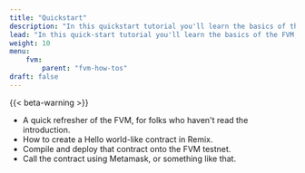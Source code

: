```yaml
---
title: "Quickstart"
description: "In this quickstart tutorial you'll learn the basics of the FVM, how to create and compile a contract, and deploy it onto the FVM testnet."
lead: "In this quick-start tutorial you'll learn the basics of the FVM, how to create and compile a contract, and deploy it onto the FVM testnet."
weight: 10
menu:
    fvm:
        parent: "fvm-how-tos"
draft: false
---
```


{{< beta-warning >}}

- A quick refresher of the FVM, for folks who haven't read the introduction.
- How to create a Hello world-like contract in Remix.
- Compile and deploy that contract onto the FVM testnet.
- Call the contract using Metamask, or something like that.

